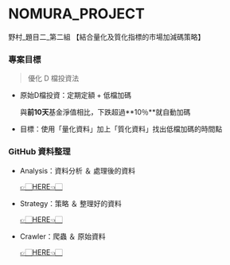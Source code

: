 # NOMURA_PROJECT
野村_題目二_第二組 【結合量化及質化指標的市場加減碼策略】

### 專案目標
> 優化 D 檔投資法

- 原始D檔投資：定期定額 + 低檔加碼
  
  與**前10天**基金淨值相比，下跌超過**10％**就自動加碼

- 目標：使用「量化資料」加上「質化資料」找出低檔加碼的時間點

### GitHub 資料整理
- Analysis：資料分析 ＆ 處理後的資料

  [👉🏻HERE👈🏻](https://github.com/vanikk06/NOMURA_PROJECT/tree/master/Analysis)

- Strategy：策略 ＆ 整理好的資料

  [👉🏻HERE👈🏻](https://github.com/vanikk06/NOMURA_PROJECT/tree/master/Strategy)

- Crawler：爬蟲 ＆ 原始資料
   
  [👉🏻HERE👈🏻](https://github.com/vanikk06/NOMURA_PROJECT/tree/master/Crawler)
